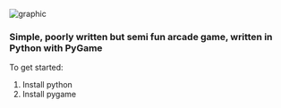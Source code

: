 ![graphic](https://user-images.githubusercontent.com/119834037/212317412-42b3c5b4-9509-4c4a-9f4d-bb221923e88e.png)

### Simple, poorly written but semi fun arcade game, written in Python with PyGame ###

To get started:
1. Install python
2. Install pygame


        

